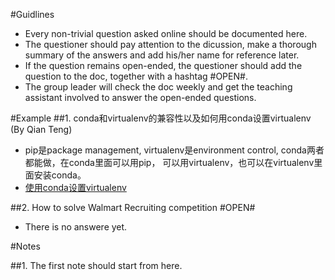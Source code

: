 #Guidlines

* Every non-trivial question asked online should be documented here.  
* The questioner should pay attention to the dicussion, make a thorough summary of the answers and add his/her name for reference later.
* If the question remains open-ended, the questioner should add the question to the doc, together with a hashtag #OPEN#.
* The group leader will check the doc weekly and get the teaching assistant involved to answer the open-ended questions.

#Example
##1. conda和virtualenv的兼容性以及如何用conda设置virtualenv (By Qian Teng)

* pip是package management, virtualenv是environment control, conda两者都能做，在conda里面可以用pip， 可以用virtualenv，也可以在virtualenv里面安装conda。
* [使用conda设置virtualenv](https://uoa-eresearch.github.io/eresearch-cookbook/recipe/2014/11/20/conda/)

##2. How to solve Walmart Recruiting competition #OPEN# 
* There is no answere yet.


#Notes

##1. The first note should start from here.
